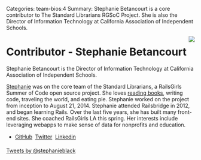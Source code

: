 Categories: team-bios:4
Summary: Stephanie Betancourt is a core contributor to The Standard Librarians RGSoC Project. She is also the Director of Information Technology at California Association of Independent Schools.

<img style="float: right" src="/attachments/stephaniepic.jpg" />

#  Contributor - Stephanie Betancourt

Stephanie Betancourt is the Director of Information Technology at California 
Association of Independent Schools.

[Stephanie](http://www.stephaniebetancourt.com) was on the core team of the Standard Librarians, a RailsGirls Summer of Code open source project. She loves [reading books](https://www.goodreads.com/user/show/7208734-stephanie), writing code, traveling the world, and eating pie. 
Stephanie worked on the project from inception to August 21, 2014.
Stephanie attended Railsbridge in 2012, and began learning Rails. Over the last five years, she has built many front-end sites. She coached RailsGirls LA this spring. Her interests include leveraging webapps to make sense of data for nonprofits and education.

+ [GitHub](http://www.github.com/stephaniebetancourt)  &#149; [Twitter](https://twitter.com/stephanieblack) &#149; [Linkedin](https://www.linkedin.com/in/stephaniebetancourt)

<a class="twitter-timeline" href="https://twitter.com/stephanieblack" data-widget-id="490198892151992320">Tweets by @stephanieblack</a>
<script>!function(d,s,id){var js,fjs=d.getElementsByTagName(s)[0],p=/^http:/.test(d.location)?'http':'https';if(!d.getElementById(id)){js=d.createElement(s);js.id=id;js.src=p+"://platform.twitter.com/widgets.js";fjs.parentNode.insertBefore(js,fjs);}}(document,"script","twitter-wjs");</script>

<script
  data-name="stephaniebetancourt"
  data-modules="base,details,stats,eventsStatis,orgs"
  data-reposNum="3"
  src="http://nodejs.in/octocard/bin/octocard.js">
</script>


